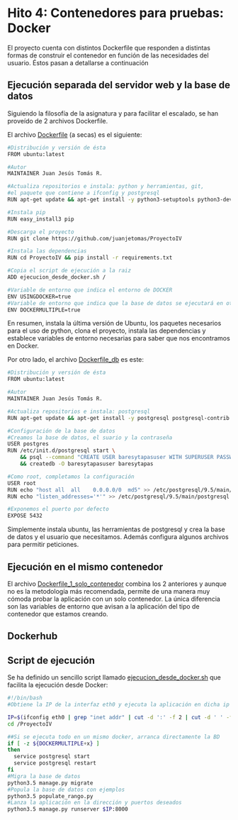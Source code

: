 # Hito 4: Contenedores para pruebas: Docker
El proyecto cuenta con distintos Dockerfile que responden a distintas formas de construir el contenedor en función de las necesidades del usuario. Éstos pasan a detallarse a continuación

## Ejecución separada del servidor web y la base de datos
Siguiendo la filosofía de la asignatura y para facilitar el escalado, se han proveído de 2 archivos Dockerfile.

El archivo [Dockerfile](https://github.com/juanjetomas/ProyectoIV/blob/master/Dockerfile) (a secas) es el siguiente:

```bash
#Distribución y versión de ésta
FROM ubuntu:latest

#Autor
MAINTAINER Juan Jesús Tomás R.

#Actualiza repositorios e instala: python y herramientas, git,
#el paquete que contiene a ifconfig y postgresql
RUN apt-get update && apt-get install -y python3-setuptools python3-dev build-essential libpq-dev git net-tools

#Instala pip
RUN easy_install3 pip

#Descarga el proyecto
RUN git clone https://github.com/juanjetomas/ProyectoIV

#Instala las dependencias
RUN cd ProyectoIV && pip install -r requirements.txt

#Copia el script de ejecución a la raiz
ADD ejecucion_desde_docker.sh /

#Variable de entorno que indica el entorno de DOCKER
ENV USINGDOCKER=true
#Variable de entorno que indica que la base de datos se ejecutará en otro contenedor
ENV DOCKERMULTIPLE=true
```

En resumen, instala la última versión de Ubuntu, los paquetes necesarios para el uso de python, clona el proyecto, instala las dependencias y establece variables de entorno necesarias para saber que nos encontramos en Docker.

Por otro lado, el archivo [Dockerfile_db](https://github.com/juanjetomas/ProyectoIV/blob/master/Dockerfile_db) es este:

```bash
#Distribución y versión de ésta
FROM ubuntu:latest

#Autor
MAINTAINER Juan Jesús Tomás R.

#Actualiza repositorios e instala: postgresql
RUN apt-get update && apt-get install -y postgresql postgresql-contrib

#Configuración de la base de datos
#Creamos la base de datos, el suario y la contraseña
USER postgres
RUN /etc/init.d/postgresql start \
    && psql --command "CREATE USER baresytapasuser WITH SUPERUSER PASSWORD 'baresyTapasPassword';" \
    && createdb -O baresytapasuser baresytapas

#Como root, completamos la configuración
USER root
RUN echo "host all  all    0.0.0.0/0  md5" >> /etc/postgresql/9.5/main/pg_hba.conf
RUN echo "listen_addresses='*'" >> /etc/postgresql/9.5/main/postgresql.conf

#Exponemos el puerto por defecto
EXPOSE 5432
```

Simplemente instala ubuntu, las herramientas de postgresql y crea la base de datos y el usuario que necesitamos. Además configura algunos archivos para permitir peticiones.

## Ejecución en el mismo contenedor
El archivo [Dockerfile_1_solo_contenedor](https://github.com/juanjetomas/ProyectoIV/blob/master/Dockerfile_1_solo_contenedor) combina los 2 anteriores y aunque no es la metodología más recomendada, permite de una manera muy cómoda probar la aplicación con un solo contenedor. La única diferencia son las variables de entorno que avisan a la aplicación del tipo de contenedor que estamos creando.

## Dockerhub

## Script de ejecución
Se ha definido un sencillo script llamado [ejecucion_desde_docker.sh](https://github.com/juanjetomas/ProyectoIV/blob/master/ejecucion_desde_docker.sh) que facilita la ejecución desde Docker:

```bash
#!/bin/bash
#Obtiene la IP de la interfaz eth0 y ejecuta la aplicación en dicha ip con el puerto 8000

IP=$(ifconfig eth0 | grep "inet addr" | cut -d ':' -f 2 | cut -d ' ' -f 1)
cd /ProyectoIV

##Si se ejecuta todo en un mismo docker, arranca directamente la BD
if [ -z ${DOCKERMULTIPLE+x} ]
then
  service postgresql start
  service postgresql restart
fi
#Migra la base de datos
python3.5 manage.py migrate
#Popula la base de datos con ejemplos
python3.5 populate_rango.py
#Lanza la aplicación en la dirección y puertos deseados
python3.5 manage.py runserver $IP:8000
```

